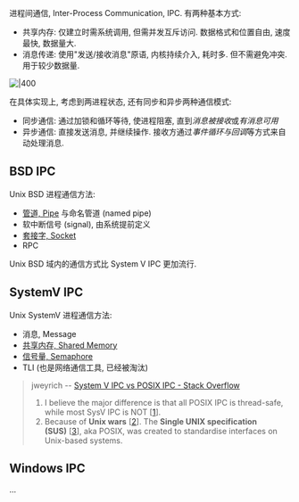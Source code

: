 进程间通信, Inter-Process Communication, IPC. 有两种基本方式:
- 共享内存: 仅建立时需系统调用, 但需并发互斥访问. 数据格式和位置自由, 速度最快, 数据量大.
- 消息传递: 使用"发送/接收消息"原语, 内核持续介入, 耗时多. 但不需避免冲突. 用于较少数据量.

![|400](../../attach/Pasted%20image%2020230619184828.avif)

在具体实现上, 考虑到两进程状态, 还有同步和异步两种通信模式:
- 同步通信: 通过加锁和循环等待, 使进程阻塞, 直到*消息被接收*或*有消息可用*
- 异步通信: 直接发送消息, 并继续操作. 接收方通过*事件循环与回调*等方式来自动处理消息.

## BSD IPC

Unix BSD 进程通信方法:
- [管道, Pipe](pipe.md) 与命名管道 (named pipe)
- 软中断信号 (signal), 由系统提前定义
- [套接字, Socket](Network/socket.md)
- RPC

Unix BSD 域内的通信方式比 System V IPC 更加流行.

## SystemV IPC

Unix SystemV 进程通信方法:
- 消息, Message
- [共享内存, Shared Memory](shared%20memory.md)
- [信号量, Semaphore](semaphore.md)
- TLI (也是网络通信工具, 已经被淘汰)

> jweyrich -- [System V IPC vs POSIX IPC - Stack Overflow](https://stackoverflow.com/questions/4582968/system-v-ipc-vs-posix-ipc)
> 1. I believe the major difference is that all POSIX IPC is thread-safe, while most SysV IPC is NOT [[1](https://books.google.com.br/books?id=NzuLDQAAQBAJ&lpg=PT973&ots=rHiDCnbfJa&dq=POSIX%20IPC%20thread%20safe&pg=PT973#v=onepage&q=posix%20ipc%20is%20thread%20safe&f=false)].
> 2. Because of **Unix wars** [[2](http://en.wikipedia.org/wiki/Unix_wars)]. The **Single UNIX specification (SUS)** [[3](http://en.wikipedia.org/wiki/Single_UNIX_Specification)], aka POSIX, was created to standardise interfaces on Unix-based systems.

## Windows IPC

...
